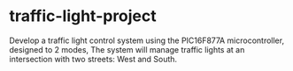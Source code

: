 # traffic-light-project
Develop a traffic light control system using the PIC16F877A  microcontroller, designed to 2 modes, The system will manage traffic lights at an intersection with two streets: West and South.  
